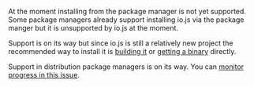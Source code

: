 At the moment installing from the package manager is not yet supported. Some package managers already support installing io.js via the package manger but it is unsupported by io.js at the moment.

Support is on its way but since io.js is still a relatively new project the recommended way to install it is [building it](https://github.com/iojs/io.js/wiki/Installing-Building-io.js) or [getting a binary](https://github.com/iojs/io.js/wiki/Installing-Building-io.js#installing-on-linux) directly.

Support in distribution package managers is on its way. You can [monitor progress in this issue](https://github.com/iojs/io.js/issues/640).